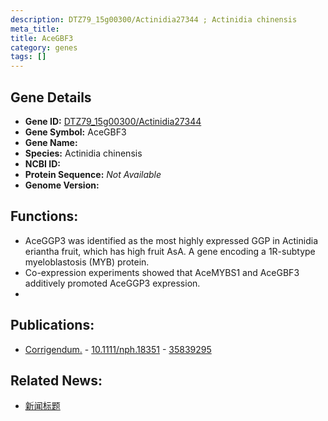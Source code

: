 ```yaml
---
description: DTZ79_15g00300/Actinidia27344 ; Actinidia chinensis
meta_title:
title: AceGBF3
category: genes
tags: []
---
```


## Gene Details
- **Gene ID:**	[DTZ79_15g00300/Actinidia27344](https://www.maizegdb.org/gene_center/gene/DTZ79_15g00300/Actinidia27344)
- **Gene Symbol:** AceGBF3
- **Gene Name:** 
- **Species:** Actinidia chinensis
- **NCBI ID:** [  ]()
- **Protein Sequence:** *Not Available*
- **Genome Version:** []()

## Functions:
   - AceGGP3 was identified as the most highly expressed GGP in Actinidia eriantha fruit, which has high fruit AsA. A gene encoding a 1R-subtype myeloblastosis (MYB) protein.
   - Co-expression experiments showed that AceMYBS1 and AceGBF3 additively promoted AceGGP3 expression.
   - 

## Publications:
   - [Corrigendum.]( https://nph.onlinelibrary.wiley.com/doi/10.1111/nph.18097 ) - [10.1111/nph.18351]( https://nph.onlinelibrary.wiley.com/doi/10.1111/nph.18097 ) - [35839295](https://pubmed.ncbi.nlm.nih.gov/35839295/)

## Related News:
   - [新闻标题](https://mp.weixin.qq.com/s?__biz=MzIyOTY2NDYyNQ==&mid=2247515536&idx=3&sn=0d3fd6b202480216b8fa759cfec0a89a&chksm=e8bdcf8edfca469803e4f59d621c62f329430a6c6283fd27aa4f803c363e17144fe622ff0d74&scene=27#wechat_redirect)
